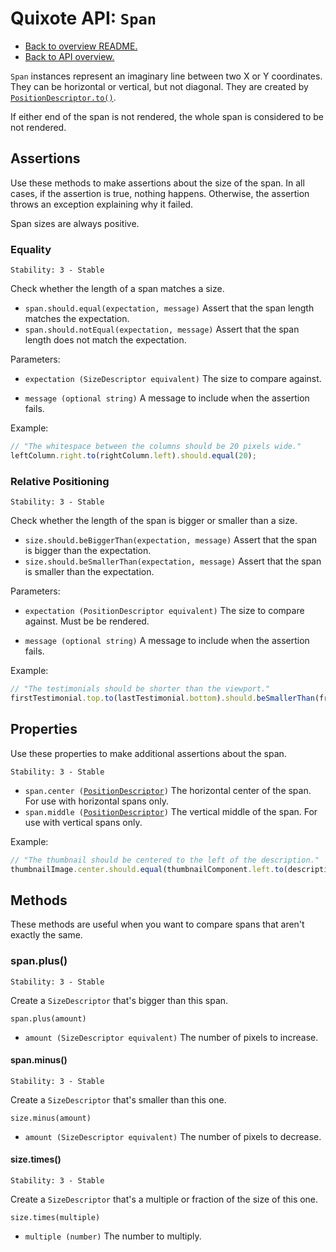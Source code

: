 # Quixote API: `Span`

* [Back to overview README.](../README.md)
* [Back to API overview.](api.md)

`Span` instances represent an imaginary line between two X or Y coordinates. They can be horizontal or vertical, but not diagonal. They are created by [`PositionDescriptor.to()`](PositionDescriptor.md#positionto).

If either end of the span is not rendered, the whole span is considered to be not rendered.


## Assertions

Use these methods to make assertions about the size of the span. In all cases, if the assertion is true, nothing happens. Otherwise, the assertion throws an exception explaining why it failed.

Span sizes are always positive.


### Equality

```
Stability: 3 - Stable
```

Check whether the length of a span matches a size.

* `span.should.equal(expectation, message)` Assert that the span length matches the expectation.
* `span.should.notEqual(expectation, message)` Assert that the span length does not match the expectation.

Parameters:

* `expectation (SizeDescriptor equivalent)` The size to compare against.

* `message (optional string)` A message to include when the assertion fails.

Example:

```javascript
// "The whitespace between the columns should be 20 pixels wide."
leftColumn.right.to(rightColumn.left).should.equal(20);
```


### Relative Positioning

```
Stability: 3 - Stable
```

Check whether the length of the span is bigger or smaller than a size.

* `size.should.beBiggerThan(expectation, message)` Assert that the span is bigger than the expectation.
* `size.should.beSmallerThan(expectation, message)` Assert that the span is smaller than the expectation.

Parameters:

* `expectation (PositionDescriptor equivalent)` The size to compare against. Must be be rendered.

* `message (optional string)` A message to include when the assertion fails.

Example:

```javascript
// "The testimonials should be shorter than the viewport."
firstTestimonial.top.to(lastTestimonial.bottom).should.beSmallerThan(frame.viewport().height);
```


## Properties

Use these properties to make additional assertions about the span.

```
Stability: 3 - Stable
```

* `span.center (`[`PositionDescriptor`](PositionDescriptor.md)`)` The horizontal center of the span. For use with horizontal spans only.
* `span.middle (`[`PositionDescriptor`](PositionDescriptor.md)`)` The vertical middle of the span. For use with vertical spans only.

Example:

```javascript
// "The thumbnail should be centered to the left of the description."
thumbnailImage.center.should.equal(thumbnailComponent.left.to(description.left));
```


## Methods

These methods are useful when you want to compare spans that aren't exactly the same.


### span.plus()

```
Stability: 3 - Stable
```

Create a `SizeDescriptor` that's bigger than this span.

`span.plus(amount)`

* `amount (SizeDescriptor equivalent)` The number of pixels to increase.


#### span.minus()

```
Stability: 3 - Stable
```

Create a `SizeDescriptor` that's smaller than this one.

`size.minus(amount)`

* `amount (SizeDescriptor equivalent)` The number of pixels to decrease.


#### size.times()

```
Stability: 3 - Stable
```

Create a `SizeDescriptor` that's a multiple or fraction of the size of this one.

`size.times(multiple)`

* `multiple (number)` The number to multiply.
